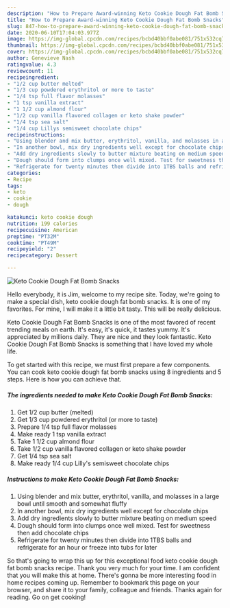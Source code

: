 ```yaml
---
description: "How to Prepare Award-winning Keto Cookie Dough Fat Bomb Snacks"
title: "How to Prepare Award-winning Keto Cookie Dough Fat Bomb Snacks"
slug: 847-how-to-prepare-award-winning-keto-cookie-dough-fat-bomb-snacks
date: 2020-06-10T17:04:03.977Z
image: https://img-global.cpcdn.com/recipes/bcbd40bbf0abe081/751x532cq70/keto-cookie-dough-fat-bomb-snacks-recipe-main-photo.jpg
thumbnail: https://img-global.cpcdn.com/recipes/bcbd40bbf0abe081/751x532cq70/keto-cookie-dough-fat-bomb-snacks-recipe-main-photo.jpg
cover: https://img-global.cpcdn.com/recipes/bcbd40bbf0abe081/751x532cq70/keto-cookie-dough-fat-bomb-snacks-recipe-main-photo.jpg
author: Genevieve Nash
ratingvalue: 4.3
reviewcount: 11
recipeingredient:
- "1/2 cup butter melted"
- "1/3 cup powdered erythritol or more to taste"
- "1/4 tsp full flavor molasses"
- "1 tsp vanilla extract"
- "1 1/2 cup almond flour"
- "1/2 cup vanilla flavored collagen or keto shake powder"
- "1/4 tsp sea salt"
- "1/4 cup Lillys semisweet chocolate chips"
recipeinstructions:
- "Using blender and mix butter, erythritol, vanilla, and molasses in a large bowl until smooth and somewhat fluffy"
- "In another bowl, mix dry ingredients well except for chocolate chips"
- "Add dry ingredients slowly to butter mixture beating on medium speed"
- "Dough should form into clumps once well mixed. Test for sweetness then add chocolate chips"
- "Refrigerate for twenty minutes then divide into 1TBS balls and refrigerate for an hour or freeze into tubs for later"
categories:
- Recipe
tags:
- keto
- cookie
- dough

katakunci: keto cookie dough 
nutrition: 199 calories
recipecuisine: American
preptime: "PT32M"
cooktime: "PT49M"
recipeyield: "2"
recipecategory: Dessert

---
```



![Keto Cookie Dough Fat Bomb Snacks](https://img-global.cpcdn.com/recipes/bcbd40bbf0abe081/751x532cq70/keto-cookie-dough-fat-bomb-snacks-recipe-main-photo.jpg)

Hello everybody, it is Jim, welcome to my recipe site. Today, we're going to make a special dish, keto cookie dough fat bomb snacks. It is one of my favorites. For mine, I will make it a little bit tasty. This will be really delicious.

Keto Cookie Dough Fat Bomb Snacks is one of the most favored of recent trending meals on earth. It's easy, it's quick, it tastes yummy. It's appreciated by millions daily. They are nice and they look fantastic. Keto Cookie Dough Fat Bomb Snacks is something that I have loved my whole life.




To get started with this recipe, we must first prepare a few components. You can cook keto cookie dough fat bomb snacks using 8 ingredients and 5 steps. Here is how you can achieve that.

<!--inarticleads1-->

##### The ingredients needed to make Keto Cookie Dough Fat Bomb Snacks:

1. Get 1/2 cup butter (melted)
1. Get 1/3 cup powdered erythritol (or more to taste)
1. Prepare 1/4 tsp full flavor molasses
1. Make ready 1 tsp vanilla extract
1. Take 1 1/2 cup almond flour
1. Take 1/2 cup vanilla flavored collagen or keto shake powder
1. Get 1/4 tsp sea salt
1. Make ready 1/4 cup Lilly&#39;s semisweet chocolate chips




<!--inarticleads2-->

##### Instructions to make Keto Cookie Dough Fat Bomb Snacks:

1. Using blender and mix butter, erythritol, vanilla, and molasses in a large bowl until smooth and somewhat fluffy
1. In another bowl, mix dry ingredients well except for chocolate chips
1. Add dry ingredients slowly to butter mixture beating on medium speed
1. Dough should form into clumps once well mixed. Test for sweetness then add chocolate chips
1. Refrigerate for twenty minutes then divide into 1TBS balls and refrigerate for an hour or freeze into tubs for later




So that's going to wrap this up for this exceptional food keto cookie dough fat bomb snacks recipe. Thank you very much for your time. I am confident that you will make this at home. There's gonna be more interesting food in home recipes coming up. Remember to bookmark this page on your browser, and share it to your family, colleague and friends. Thanks again for reading. Go on get cooking!
